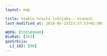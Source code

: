 ```yaml
---
layout: map

title: Stablo hrasta lužnjaka – Vraneši
last_modified_at: 2018-05-23T23:37:53+02:00

WDPA: [555589040]
BioRaS: [263]
geoSrbija:
  L1_182: [86]
---
```

